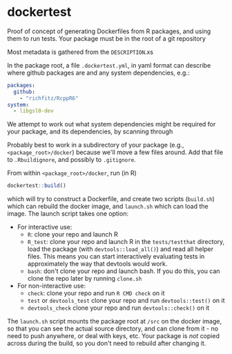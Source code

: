 # dockertest

Proof of concept of generating Dockerfiles from R packages, and using them to
run tests.  Your package must be in the root of a git repository

Most metadata is gathered from the `DESCRIPTION`.xs

In the package root, a file `.dockertest.yml`, in yaml format can describe where github packages are and any system dependencies, e.g.:

```yaml
packages:
  github:
    - "richfitz/RcppR6"
system:
  - libgsl0-dev
```

We attempt to work out what system dependencies might be required for your package, and its dependencies, by scanning through 

Probably best to work in a subdirectory of your package (e.g., `<package_root>/docker`) because we'll move a few files around.  Add that file to `.Rbuildignore`, and possibly to `.gitignore`.

From within `<package_root>/docker`, run (in R)

```R
dockertest::build()
```

which will try to construct a Dockerfile, and create two scripts (`build.sh`) which can rebuild the docker image, and `launch.sh` which can load the image.  The launch script takes one option:

* For interactive use:
  * `R`: clone your repo and launch R
  * `R_test`: clone your repo and launch R in the `tests/testthat` directory, load the package (with `devtools::load_all()`) and read all helper files.  This means you can start interactively evaluating tests in approximately the way that devtools would work.
  * `bash`: don't clone your repo and launch bash.  If you do this, you can clone the repo later by running `clone.sh`
* For non-interactive use:
  * `check`: clone your repo and run `R CMD check` on it
  * `test` or `devtools_test` clone your repo and run `devtools::test()` on it
  * `devtools_check` clone your repo and run `devtools::check()` on it

The `launch.sh` script mounts the package root at `/src` on the docker image, so that you can see the actual source directory, and can clone from it - no need to push anywhere, or deal with keys, etc.  Your package is *not* copied across during the build, so you don't need to rebuild after changing it.
